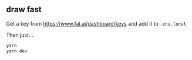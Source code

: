 ## draw fast

Get a key from https://www.fal.ai/dashboard/keys and add it to `.env.local`

Then just...

```bash
yarn
yarn dev
```

